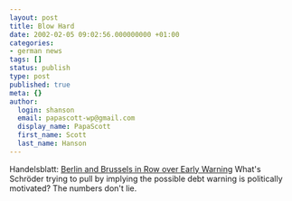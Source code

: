 ```yaml
---
layout: post
title: Blow Hard
date: 2002-02-05 09:02:56.000000000 +01:00
categories:
- german news
tags: []
status: publish
type: post
published: true
meta: {}
author:
  login: shanson
  email: papascott-wp@gmail.com
  display_name: PapaScott
  first_name: Scott
  last_name: Hanson
---
```

<p>Handelsblatt: <a href="http://www.handelsblatt.com/hbiwwwangebot/fn/relhbi/sfn/buildhbee/cn/bp_artikel_e/docid/500329/strucid/PAGE_201098/pageid/PAGE_201098/SH/0/depot/0/index.html">Berlin and Brussels in Row over Early Warning</a> What's Schröder trying to pull by implying the possible debt warning is politically motivated? The numbers don't lie.</p>
